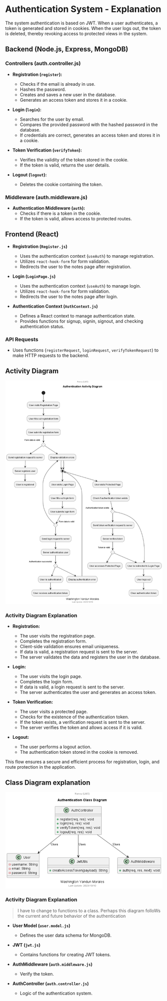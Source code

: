 # Authentication System - Explanation

The system authentication is based on JWT. When a user authenticates, a token is generated and stored in cookies. When the user logs out, the token is deleted, thereby revoking access to protected views in the system.

## Backend (Node.js, Express, MongoDB)

### Controllers (auth.controller.js)

-   **Registration (`register`):**

    -   Checks if the email is already in use.
    -   Hashes the password.
    -   Creates and saves a new user in the database.
    -   Generates an access token and stores it in a cookie.

-   **Login (`login`):**

    -   Searches for the user by email.
    -   Compares the provided password with the hashed password in the database.
    -   If credentials are correct, generates an access token and stores it in a cookie.

-   **Token Verification (`verifyToken`):**

    -   Verifies the validity of the token stored in the cookie.
    -   If the token is valid, returns the user details.

-   **Logout (`logout`):**
    -   Deletes the cookie containing the token.

### Middleware (auth.middleware.js)

-   **Authentication Middleware (`auth`):**
    -   Checks if there is a token in the cookie.
    -   If the token is valid, allows access to protected routes.

## Frontend (React)

-   **Registration (`Register.js`)**

    -   Uses the authentication context (`useAuth`) to manage registration.
    -   Utilizes `react-hook-form` for form validation.
    -   Redirects the user to the notes page after registration.

-   **Login (`LoginPage.js`)**

    -   Uses the authentication context (`useAuth`) to manage login.
    -   Utilizes `react-hook-form` for form validation.
    -   Redirects the user to the notes page after login.

-   **Authentication Context (`AuthContext.js`)**

    -   Defines a React context to manage authentication state.
    -   Provides functions for signup, signin, signout, and checking authentication status.

### API Requests

-   Uses functions (`registerRequest`, `loginRequest`, `verifyTokenRequest`) to make HTTP requests to the backend.

## Activity Diagram

<p align="center">
  <img alt="Auth activity diagram" src="/docs/auth/img/auth_activity.png" />
</p>

### Activity Diagram Explanation

-   **Registration:**

    -   The user visits the registration page.
    -   Completes the registration form.
    -   Client-side validation ensures email uniqueness.
    -   If data is valid, a registration request is sent to the server.
    -   The server validates the data and registers the user in the database.

-   **Login:**

    -   The user visits the login page.
    -   Completes the login form.
    -   If data is valid, a login request is sent to the server.
    -   The server authenticates the user and generates an access token.

-   **Token Verification:**

    -   The user visits a protected page.
    -   Checks for the existence of the authentication token.
    -   If the token exists, a verification request is sent to the server.
    -   The server verifies the token and allows access if it is valid.

-   **Logout:**
    -   The user performs a logout action.
    -   The authentication token stored in the cookie is removed.

This flow ensures a secure and efficient process for registration, login, and route protection in the application.

## Class Diagram explanation

<p align="center">
  <img alt="Auth class diagram" src="/docs//auth/img/auth_class.png" />
</p>

### Activity Diagram Explanation

> I have to change to functions to a class. Perhaps this diagram folloWs the current and future behavior of the authentication

-   **User Model (`user.model.js`)**

    -   Defines the user data schema for MongoDB.

-   **JWT (`jwt.js`)**

    -   Contains functions for creating JWT tokens.

-   **AuthMiddleware (`auth.middleware.js`)**

    -   Verify the token.

-   **AuthController (`auth.controller.js`)**

    -   Logic of the authentication system.
